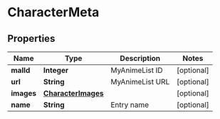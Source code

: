 

# CharacterMeta


## Properties

| Name | Type | Description | Notes |
|------------ | ------------- | ------------- | -------------|
|**malId** | **Integer** | MyAnimeList ID |  [optional] |
|**url** | **String** | MyAnimeList URL |  [optional] |
|**images** | [**CharacterImages**](CharacterImages.md) |  |  [optional] |
|**name** | **String** | Entry name |  [optional] |



